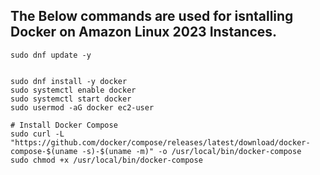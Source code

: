 ## The Below commands are used for isntalling Docker on Amazon Linux 2023 Instances.

```
sudo dnf update -y


sudo dnf install -y docker
sudo systemctl enable docker
sudo systemctl start docker
sudo usermod -aG docker ec2-user

# Install Docker Compose
sudo curl -L "https://github.com/docker/compose/releases/latest/download/docker-compose-$(uname -s)-$(uname -m)" -o /usr/local/bin/docker-compose
sudo chmod +x /usr/local/bin/docker-compose
```
